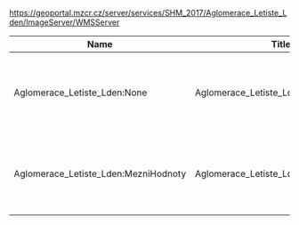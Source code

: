 https://geoportal.mzcr.cz/server/services/SHM_2017/Aglomerace_Letiste_Lden/ImageServer/WMSServer

|Name|Title|Abstract|
|--|--|--|
|Aglomerace_Letiste_Lden:None|Aglomerace_Letiste_Lden|Hlukový ukazatel Ldvn pro letiště v aglomeracích v 5dB pásmech|
|Aglomerace_Letiste_Lden:MezniHodnoty|Aglomerace_Letiste_Lden:MezniHodnoty|Mezní hodnoty hlukového ukazatele Ldvn pro letiště v aglomeracích|
